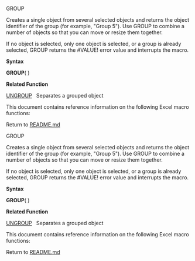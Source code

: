 GROUP

Creates a single object from several selected objects and returns the
object identifier of the group (for example, "Group 5"). Use GROUP to
combine a number of objects so that you can move or resize them
together.

If no object is selected, only one object is selected, or a group is
already selected, GROUP returns the \#VALUE\! error value and interrupts
the macro.

**Syntax**

**GROUP**( )

**Related Function**

[UNGROUP](UNGROUP.md)   Separates a grouped object

<span id="H" class="anchor"></span>This document contains reference
information on the following Excel macro functions:


Return to [README.md](README.md)

GROUP

Creates a single object from several selected objects and returns the
object identifier of the group (for example, "Group 5"). Use GROUP to
combine a number of objects so that you can move or resize them
together.

If no object is selected, only one object is selected, or a group is
already selected, GROUP returns the \#VALUE\! error value and interrupts
the macro.

**Syntax**

**GROUP**( )

**Related Function**

[UNGROUP](UNGROUP.md)   Separates a grouped object

<span id="H" class="anchor"></span>This document contains reference
information on the following Excel macro functions:


Return to [README.md](README.md)

